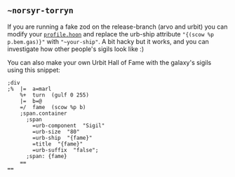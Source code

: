## `~norsyr-torryn`
If you are running a fake zod on the release-branch (arvo and urbit) you can modify your [`profile.hoon`](https://github.com/urbit/arvo/blob/release-candidate/web/landscape/profile.hoon#L17) and replace the urb-ship attribute `"{(scow %p p.bem.gas)}"` with `"~your-ship"`. A bit hacky but it works, and you can investigate how other people's sigils look like :)

You can also make your own Urbit Hall of Fame with the galaxy's sigils using this snippet:

```
;div
;%  |=  a=marl
    %+  turn  (gulf 0 255)
    |=  b=@
    =/  fame  (scow %p b)
    ;span.container
      ;span
        =urb-component  "Sigil"
        =urb-size  "80"
        =urb-ship  "{fame}"
        =title  "{fame}"
        =urb-suffix  "false";
      ;span: {fame}
    ==
==
```